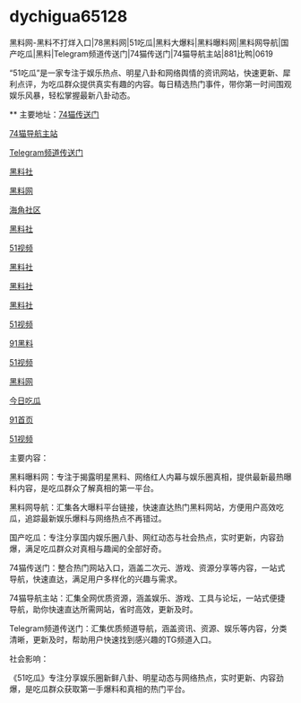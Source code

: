# dychigua65128
黑料网-黑料不打烊入口|78黑料网|51吃瓜|黑料大爆料|黑料曝料网|黑料网导航|国产吃瓜|黑料|Telegram频道传送门|74猫传送门|74猫导航主站|881比鸭|0619

“51吃瓜”是一家专注于娱乐热点、明星八卦和网络舆情的资讯网站，快速更新、犀利点评，为吃瓜群众提供真实有趣的内容。每日精选热门事件，带你第一时间围观娱乐风暴，轻松掌握最新八卦动态。

** 主要地址：<a href="https://74mao.com/">74猫传送门</a>

<a href="https://74mao.com/">74猫导航主站</a>

<a href="https://74mao.com/">Telegram频道传送门</a>

<a href="https://hj-342.pages.dev/">黑料社</a>

<a href="https://hj-309.pages.dev/">黑料网</a>

<a href="https://hj-344.pages.dev/">海角社区</a>

<a href="https://hl223.pages.dev/">黑料社</a>

<a href="https://hj-348.pages.dev/">51视频</a>

<a href="https://hl284.pages.dev/">黑料社</a>

<a href="https://hj-337.pages.dev/">黑料社</a>

<a href="https://pi36-2.pages.dev/">黑料社</a>

<a href="https://li001.pages.dev/">51视频</a>

<a href="https://li06-1.pages.dev/">91黑料</a>

<a href="https://li001.pages.dev/">51视频</a>

<a href="https://hj-356.pages.dev/">黑料网</a>

<a href="https://hj-268.pages.dev/">今日吃瓜</a>

<a href="https://hj-357.pages.dev/">91首页</a>

<a href="https://hj-335.pages.dev/">51视频</a>

主要内容：

黑料曝料网：专注于揭露明星黑料、网络红人内幕与娱乐圈真相，提供最新最热曝料内容，是吃瓜群众了解真相的第一平台。

黑料网导航：汇集各大曝料平台链接，快速直达热门黑料网站，方便用户高效吃瓜，追踪最新娱乐爆料与网络热点不再错过。

国产吃瓜：专注分享国内娱乐圈八卦、网红动态与社会热点，实时更新，内容劲爆，满足吃瓜群众对真相与趣闻的全部好奇。

74猫传送门：整合热门网站入口，涵盖二次元、游戏、资源分享等内容，一站式导航，快速直达，满足用户多样化的兴趣与需求。

74猫导航主站：汇集全网优质资源，涵盖娱乐、游戏、工具与论坛，一站式便捷导航，助你快速直达所需网站，省时高效，更新及时。

Telegram频道传送门：汇集优质频道导航，涵盖资讯、资源、娱乐等内容，分类清晰，更新及时，帮助用户快速找到感兴趣的TG频道入口。

社会影响：

《51吃瓜》专注分享娱乐圈新鲜八卦、明星动态与网络热点，实时更新、内容劲爆，是吃瓜群众获取第一手爆料和真相的热门平台。
